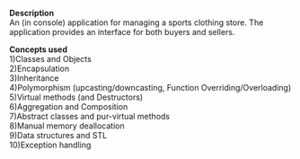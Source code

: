 **Description**  
An (in console) application for managing a sports clothing store. The application provides an interface for both buyers and sellers.    

 **Concepts used**  
1)Classes and Objects  
2)Encapsulation  
3)Inheritance  
4)Polymorphism (upcasting/downcasting, Function Overriding/Overloading)  
5)Virtual methods (and Destructors)  
6)Aggregation and Composition  
7)Abstract classes and pur-virtual methods  
8)Manual memory deallocation  
9)Data structures and STL  
10)Exception handling  

